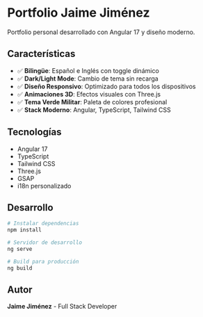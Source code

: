 # Portfolio Jaime Jiménez

Portfolio personal desarrollado con Angular 17 y diseño moderno.

## Características

- ✅ **Bilingüe**: Español e Inglés con toggle dinámico
- ✅ **Dark/Light Mode**: Cambio de tema sin recarga
- ✅ **Diseño Responsivo**: Optimizado para todos los dispositivos
- ✅ **Animaciones 3D**: Efectos visuales con Three.js
- ✅ **Tema Verde Militar**: Paleta de colores profesional
- ✅ **Stack Moderno**: Angular, TypeScript, Tailwind CSS

## Tecnologías

- Angular 17
- TypeScript
- Tailwind CSS
- Three.js
- GSAP
- i18n personalizado

## Desarrollo

```bash
# Instalar dependencias
npm install

# Servidor de desarrollo
ng serve

# Build para producción
ng build
```

## Autor

**Jaime Jiménez** - Full Stack Developer
